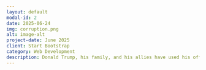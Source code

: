 ```yaml
---
layout: default
modal-id: 2
date: 2025-06-24
img: corruption.png
alt: image-alt
project-date: June 2025
client: Start Bootstrap
category: Web Development
description: Donald Trump, his family, and his allies have used his office as president to enrich themselves by gaming the stock market and making deals with foregin governments. Below you will find a list of deals and trades that exhibit obvious conflicts of interest. 
---
```

